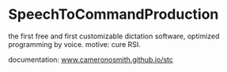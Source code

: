 # SpeechToCommandProduction
the first free and first customizable dictation software, optimized programming by voice. motive: cure RSI.

documentation: www.cameronosmith.github.io/stc
